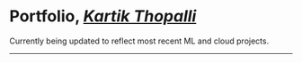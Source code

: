 
# **Portfolio**, [*Kartik Thopalli*](https://www.linkedin.com/in/kartik-thopalli-7a422a118/)

Currently being updated to reflect most recent ML and cloud projects.

---
